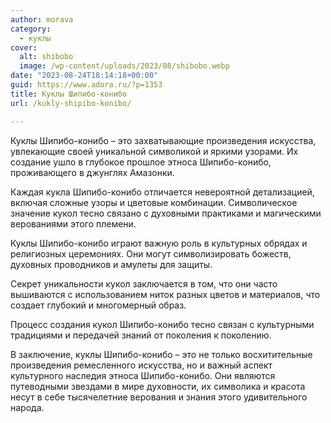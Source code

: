 ```yaml
---
author: morava
category:
  - куклы
cover:
  alt: shibobo
  image: /wp-content/uploads/2023/08/shibobo.webp
date: "2023-08-24T18:14:18+00:00"
guid: https://www.adora.ru/?p=1353
title: Куклы Шипибо-конибо
url: /kukly-shipibo-konibo/

---
```

Куклы Шипибо-конибо – это захватывающие произведения искусства, увлекающие своей уникальной символикой и яркими узорами. Их создание ушло в глубокое прошлое этноса Шипибо-конибо, проживающего в джунглях Амазонки.

Каждая кукла Шипибо-конибо отличается невероятной детализацией, включая сложные узоры и цветовые комбинации. Символическое значение кукол тесно связано с духовными практиками и магическими верованиями этого племени.

Куклы Шипибо-конибо играют важную роль в культурных обрядах и религиозных церемониях. Они могут символизировать божеств, духовных проводников и амулеты для защиты.

Секрет уникальности кукол заключается в том, что они часто вышиваются с использованием ниток разных цветов и материалов, что создает глубокий и многомерный образ.

Процесс создания кукол Шипибо-конибо тесно связан с культурными традициями и передачей знаний от поколения к поколению.

В заключение, куклы Шипибо-конибо – это не только восхитительные произведения ремесленного искусства, но и важный аспект культурного наследия этноса Шипибо-конибо. Они являются путеводными звездами в мире духовности, их символика и красота несут в себе тысячелетние верования и знания этого удивительного народа.
